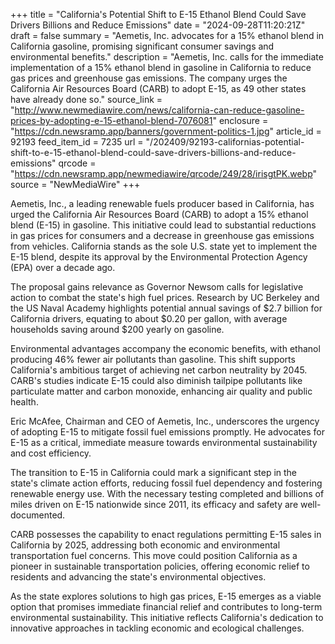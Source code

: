 +++
title = "California's Potential Shift to E-15 Ethanol Blend Could Save Drivers Billions and Reduce Emissions"
date = "2024-09-28T11:20:21Z"
draft = false
summary = "Aemetis, Inc. advocates for a 15% ethanol blend in California gasoline, promising significant consumer savings and environmental benefits."
description = "Aemetis, Inc. calls for the immediate implementation of a 15% ethanol blend in gasoline in California to reduce gas prices and greenhouse gas emissions. The company urges the California Air Resources Board (CARB) to adopt E-15, as 49 other states have already done so."
source_link = "http://www.newmediawire.com/news/california-can-reduce-gasoline-prices-by-adopting-e-15-ethanol-blend-7076081"
enclosure = "https://cdn.newsramp.app/banners/government-politics-1.jpg"
article_id = 92193
feed_item_id = 7235
url = "/202409/92193-californias-potential-shift-to-e-15-ethanol-blend-could-save-drivers-billions-and-reduce-emissions"
qrcode = "https://cdn.newsramp.app/newmediawire/qrcode/249/28/irisgtPK.webp"
source = "NewMediaWire"
+++

<p>Aemetis, Inc., a leading renewable fuels producer based in California, has urged the California Air Resources Board (CARB) to adopt a 15% ethanol blend (E-15) in gasoline. This initiative could lead to substantial reductions in gas prices for consumers and a decrease in greenhouse gas emissions from vehicles. California stands as the sole U.S. state yet to implement the E-15 blend, despite its approval by the Environmental Protection Agency (EPA) over a decade ago.</p><p>The proposal gains relevance as Governor Newsom calls for legislative action to combat the state's high fuel prices. Research by UC Berkeley and the US Naval Academy highlights potential annual savings of $2.7 billion for California drivers, equating to about $0.20 per gallon, with average households saving around $200 yearly on gasoline.</p><p>Environmental advantages accompany the economic benefits, with ethanol producing 46% fewer air pollutants than gasoline. This shift supports California's ambitious target of achieving net carbon neutrality by 2045. CARB's studies indicate E-15 could also diminish tailpipe pollutants like particulate matter and carbon monoxide, enhancing air quality and public health.</p><p>Eric McAfee, Chairman and CEO of Aemetis, Inc., underscores the urgency of adopting E-15 to mitigate fossil fuel emissions promptly. He advocates for E-15 as a critical, immediate measure towards environmental sustainability and cost efficiency.</p><p>The transition to E-15 in California could mark a significant step in the state's climate action efforts, reducing fossil fuel dependency and fostering renewable energy use. With the necessary testing completed and billions of miles driven on E-15 nationwide since 2011, its efficacy and safety are well-documented.</p><p>CARB possesses the capability to enact regulations permitting E-15 sales in California by 2025, addressing both economic and environmental transportation fuel concerns. This move could position California as a pioneer in sustainable transportation policies, offering economic relief to residents and advancing the state's environmental objectives.</p><p>As the state explores solutions to high gas prices, E-15 emerges as a viable option that promises immediate financial relief and contributes to long-term environmental sustainability. This initiative reflects California's dedication to innovative approaches in tackling economic and ecological challenges.</p>